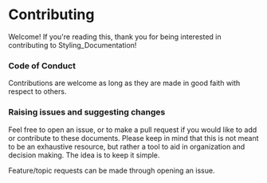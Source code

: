 # Contributing

Welcome! If you're reading this, thank you for being interested in contributing to Styling_Documentation!

### Code of Conduct

Contributions are welcome as long as they are made in good faith with respect to others.

### Raising issues and suggesting changes

Feel free to open an issue, or to make a pull request if you would like to add or contribute to these documents. Please keep in mind that this is not meant to be an exhaustive resource, but rather a tool to aid in organization and decision making. The idea is to keep it simple.

Feature/topic requests can be made through opening an issue.
